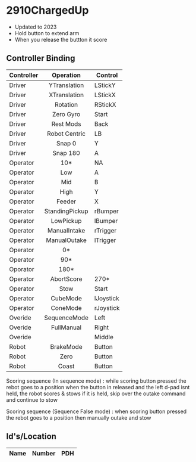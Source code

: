 # 2910ChargedUp
- Updated to 2023
- Hold button to extend arm
- When you release the buttton it score

<h2> Controller Binding </h2>

 **Controller** | **Operation** | **Control** |
----------|:----------:|---------|
Driver | YTranslation | LStickY |
Driver | XTranslation | LStickX |
Driver | Rotation | RStickX |
Driver | Zero Gyro | Start |
Driver | Rest Mods | Back |
Driver | Robot Centric | LB |
Driver | Snap 0 | Y |
Driver | Snap 180 | A|
Operator | 10* | NA |
Operator | Low | A |
Operator | Mid | B |
Operator | High | Y |
Operator | Feeder | X |
Operator | StandingPickup | rBumper |
Operator | LowPickup | lBumper |
Operator | ManualIntake | rTrigger |
Operator | ManualOutake | lTrigger |
Operator | 0* |
Operator | 90* |
Oporator | 180* |
Operator | AbortScore | 270* |
Operator | Stow | Start |
Operator | CubeMode | lJoystick |
Operator | ConeMode | rJoystick |
Overide | SequenceMode | Left |
Overide | FullManual | Right |
Overide |  | Middle |
Robot | BrakeMode | Button |
Robot | Zero | Button |
Robot | Coast | Button |

Scoring sequence (In sequence mode) :
while scoring button pressed 
  the rebot goes to a position
    when the button in released and the left d-pad isnt held, the robot scores & stows
    if it is held, skip over the outake command and continue to stow

Scoring sequence (Sequence False mode) :
when scoring button pressed 
  the rebot goes to a position
    then manually outake and stow


<h2> Id's/Location </h2>

**Name** | **Number** | **PDH** |
----------|:----------:|---------|
